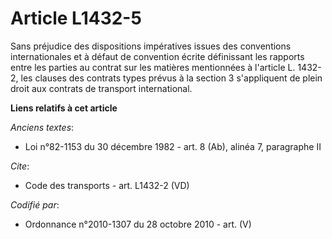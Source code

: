 # Article L1432-5

Sans préjudice des dispositions impératives issues des conventions internationales et à défaut de convention écrite
définissant les rapports entre les parties au contrat sur les matières mentionnées à l'article L. 1432-2, les clauses des
contrats types prévus à la section 3 s'appliquent de plein droit aux contrats de transport international.

**Liens relatifs à cet article**

_Anciens textes_:

  - Loi n°82-1153 du 30 décembre 1982 - art. 8 (Ab), alinéa 7, paragraphe II

_Cite_:

  - Code des transports - art. L1432-2 (VD)

_Codifié par_:

  - Ordonnance n°2010-1307 du 28 octobre 2010 - art. (V)

